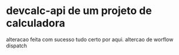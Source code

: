 # devcalc-api de um projeto de calculadora
alteracao feita com sucesso
tudo certo por aqui.
altercao de worflow dispatch
